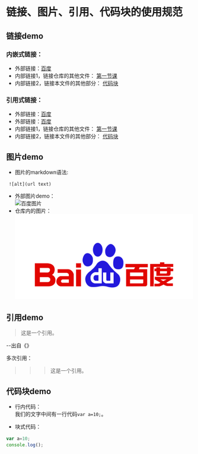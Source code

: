 #  链接、图片、引用、代码块的使用规范

## 链接demo
### 内嵌式链接：

- 外部链接：[百度](http://www.baidu.com)
- 内部链接1，链接仓库的其他文件：  [第一节课](The_first_try.md)
- 内部链接2，链接本文件的其他部分： [代码块](Second_try.md#代码块demo)

### 引用式链接：

- 外部链接：[百度]
- 外部链接：[百度][baidu]
- 内部链接1，链接仓库的其他文件：  [第一节课]
- 内部链接2，链接本文件的其他部分： [代码块]


## 图片demo
- 图片的markdown语法:
```
 ![alt](url text)
```
- 外部图片demo：  
![百度图片](https://ss0.bdstatic.com/5aV1bjqh_Q23odCf/static/superman/img/logo/bd_logo1_31bdc765.png  "百度图片")  
- 仓库内的图片：  
![](image/baidu.png)     

## 引用demo  
> 这是一个引用。  

--出自《》

多次引用：  
>>> 这是一个引用。

## 代码块demo  
- 行内代码：  
我们的文字中间有一行代码`var a=10;`。

- 块式代码：  
```javascript
var a=10;
console.log();
```


<!--- 下面是本文档的链接  -->

[百度]: http://www.baidu.com
[baidu]: http://www.baidu.com
[第一节课]: The_first_try.md
[代码块]: Second_try.md#代码块demo
